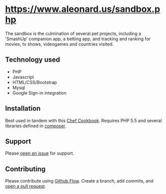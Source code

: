 # https://www.aleonard.us/sandbox.php

The sandbox is the culmination of several pet projects, including a 'SmashUp' companion app, a betting app, and tracking and ranking for movies, tv shows, videogames and countries visited.

## Technology used
* PHP
* Javascript
* HTML/CSS/Bootstrap
* Mysql
* Google Sign-in integration

## Installation

Best used in tandem with this [Chef Cookbook](https://github.com/ALeonard9/projectorion/). Requires PHP 5.5 and several libraries defined in [composer](https://github.com/ALeonard9/projectorion-src/blob/master/cgi-bin/composer/composer.json).

## Support

Please [open an issue](https://github.com/ALeonard9/projectorion-src/issues/new) for support.

## Contributing

Please contribute using [Github Flow](https://guides.github.com/introduction/flow/). Create a branch, add commits, and [open a pull request](https://github.com/fraction/readme-boilerplate/compare/).
